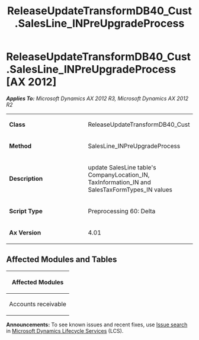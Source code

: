 ﻿---
title: ReleaseUpdateTransformDB40_Cust.SalesLine_INPreUpgradeProcess
TOCTitle: ReleaseUpdateTransformDB40_Cust.SalesLine_INPreUpgradeProcess
ms:assetid: 47aa8703-994e-80bd-f30e-5ce4b34c20f7
ms:mtpsurl: https://msdn.microsoft.com/en-us/library/JJ718981(v=AX.60)
ms:contentKeyID: 49708012
ms.date: 05/18/2015
mtps_version: v=AX.60
---

# ReleaseUpdateTransformDB40\_Cust.SalesLine\_INPreUpgradeProcess [AX 2012]


_**Applies To:** Microsoft Dynamics AX 2012 R3, Microsoft Dynamics AX 2012 R2_

<table>
<colgroup>
<col style="width: 50%" />
<col style="width: 50%" />
</colgroup>
<tbody>
<tr class="odd">
<td><p><strong>Class</strong></p></td>
<td><p>ReleaseUpdateTransformDB40_Cust</p></td>
</tr>
<tr class="even">
<td><p><strong>Method</strong></p></td>
<td><p>SalesLine_INPreUpgradeProcess</p></td>
</tr>
<tr class="odd">
<td><p><strong>Description</strong></p></td>
<td><p>update SalesLine table's CompanyLocation_IN, TaxInformation_IN and SalesTaxFormTypes_IN values</p></td>
</tr>
<tr class="even">
<td><p><strong>Script Type</strong></p></td>
<td><p>Preprocessing 60: Delta</p></td>
</tr>
<tr class="odd">
<td><p><strong>Ax Version</strong></p></td>
<td><p>4.01</p></td>
</tr>
</tbody>
</table>


## Affected Modules and Tables

<table>
<colgroup>
<col style="width: 100%" />
</colgroup>
<thead>
<tr class="header">
<th><p>Affected Modules</p></th>
</tr>
</thead>
<tbody>
<tr class="odd">
<td><p>Accounts receivable</p></td>
</tr>
</tbody>
</table>

  
**Announcements:** To see known issues and recent fixes, use [Issue search](http://go.microsoft.com/fwlink/?linkid=389258) in [Microsoft Dynamics Lifecycle Services](http://go.microsoft.com/fwlink/?linkid=306505) (LCS).

